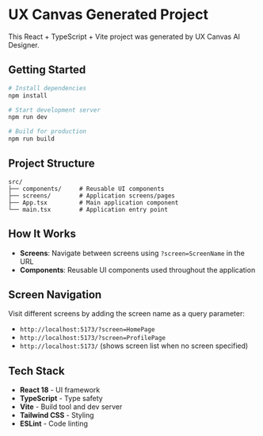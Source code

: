 # UX Canvas Generated Project

This React + TypeScript + Vite project was generated by UX Canvas AI Designer.

## Getting Started

```bash
# Install dependencies
npm install

# Start development server
npm run dev

# Build for production
npm run build
```

## Project Structure

```
src/
├── components/     # Reusable UI components
├── screens/        # Application screens/pages
├── App.tsx         # Main application component
└── main.tsx        # Application entry point
```

## How It Works

- **Screens**: Navigate between screens using `?screen=ScreenName` in the URL
- **Components**: Reusable UI components used throughout the application

## Screen Navigation

Visit different screens by adding the screen name as a query parameter:
- `http://localhost:5173/?screen=HomePage`
- `http://localhost:5173/?screen=ProfilePage`
- `http://localhost:5173/` (shows screen list when no screen specified)

## Tech Stack

- **React 18** - UI framework
- **TypeScript** - Type safety
- **Vite** - Build tool and dev server
- **Tailwind CSS** - Styling
- **ESLint** - Code linting
